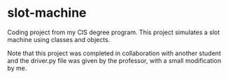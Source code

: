 # slot-machine
Coding project from my CIS degree program. This project simulates a slot machine using classes and objects.

Note that this project was completed in collaboration with another student and the driver.py file was given by the professor, with a small modification by me.
